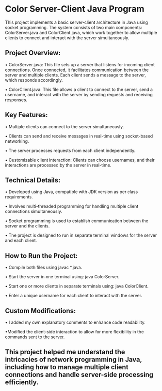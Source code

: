 # Color Server-Client Java Program

This project implements a basic server-client architecture in Java using socket programming. The system consists of two main components: ColorServer.java and ColorClient.java, which work together to allow multiple clients to connect and interact with the server simultaneously.

## Project Overview:

• ColorServer.java: This file sets up a server that listens for incoming client connections. Once connected, it facilitates communication between the server and multiple clients. Each client sends a message to the server, which responds accordingly.

• ColorClient.java: This file allows a client to connect to the server, send a username, and interact with the server by sending requests and receiving responses.

## Key Features:

• Multiple clients can connect to the server simultaneously.

• Clients can send and receive messages in real-time using socket-based networking.

• The server processes requests from each client independently.

• Customizable client interaction: Clients can choose usernames, and their interactions are processed by the server in real-time.


## Technical Details:
• Developed using Java, compatible with JDK version as per class requirements.

• Involves multi-threaded programming for handling multiple client connections simultaneously.

• Socket programming is used to establish communication between the server and the clients.

• The project is designed to run in separate terminal windows for the server and each client.


## How to Run the Project:
• Compile both files using javac *.java.

• Start the server in one terminal using: java ColorServer.

• Start one or more clients in separate terminals using: java ColorClient.

• Enter a unique username for each client to interact with the server.


## Custom Modifications:

• I added my own explanatory comments to enhance code readability.

•Modified the client-side interaction to allow for more flexibility in the commands sent to the server.


## This project helped me understand the intricacies of network programming in Java, including how to manage multiple client connections and handle server-side processing efficiently.
